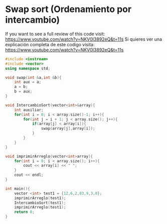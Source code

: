 # Swap sort (Ordenamiento por intercambio)
If you want to see a full review of this code visit: https://www.youtube.com/watch?v=NKV0I3892eQ&t=11s
Si quieres ver una explicación completa de este codigo visita: https://www.youtube.com/watch?v=NKV0I3892eQ&t=11s

```c++
#include <iostream>
#include <vector>
using namespace std;

void swap(int &a,int &b){
    int aux = a;
    a = b;
    b = aux;
}

void IntercambioSort(vector<int>&array){ 
    int auxiliar;
    for(int i = 0; i < array.size()-1; i++){
        for(int j = i + 1; j < array.size(); j++){
            if(array[j] < array[i]){
                swap(array[j],array[i]);
            }
        }
    }
}

void imprimirArreglo(vector<int>array){  
    for(int i = 0; i < array.size(); i++){
        cout << array[i] << " ";
    }
    cout << endl;
}

int main(){
    vector <int> test1 = {12,6,2,83,9,3,0};
    imprimirArreglo(test1);
    IntercambioSort(test1);
    imprimirArreglo(test1);
    return 0;
}
```
